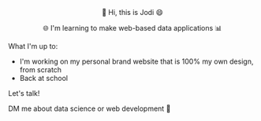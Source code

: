 <div align="center">
👋 Hi, this is Jodi 😄

🌐 I'm learning to make web-based data applications 📊
</div>

<!--
**jodiqiao/jodiqiao** is a ✨ _special_ ✨ repository because its `README.md` (this file) appears on your GitHub profile.

Here are some ideas to get you started:

- 🔭 I’m currently working on ...
- 🌱 I’m currently learning ...
- 👯 I’m looking to collaborate on ...
- 🤔 I’m looking for help with ...
- 💬 Ask me about ...
- 📫 How to reach me: ...
- 😄 Pronouns: ...
- ⚡ Fun fact: ...
-->

What I'm up to:
- I'm working on my personal brand website that is 100% my own design, from scratch
- Back at school

Let's talk!

DM me about data science or web development 🐙
